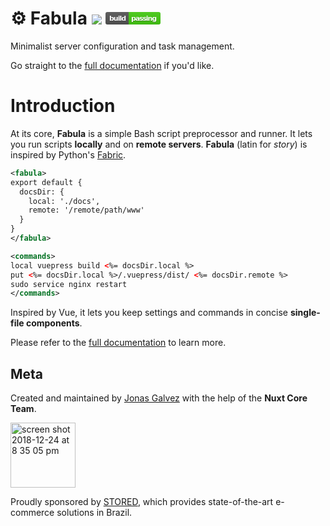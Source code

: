 <p align="center">
  <h1>⚙ Fabula 
  <a href="http://npmjs.com/package/fabula"><img src="https://badge.fury.io/js/fabula.svg?0.1.0"></a>
  <a href="https://github.com/nuxt/fabula/actions"><svg xmlns="http://www.w3.org/2000/svg" xmlns:xlink="http://www.w3.org/1999/xlink" width="88" height="20"><linearGradient id="b" x2="0" y2="100%"><stop offset="0" stop-color="#bbb" stop-opacity=".1"/><stop offset="1" stop-opacity=".1"/></linearGradient><clipPath id="a"><rect width="88" height="20" rx="3" fill="#fff"/></clipPath><g clip-path="url(#a)"><path fill="#555" d="M0 0h37v20H0z"/><path fill="#4c1" d="M37 0h51v20H37z"/><path fill="url(#b)" d="M0 0h88v20H0z"/></g><g fill="#fff" text-anchor="middle" font-family="DejaVu Sans,Verdana,Geneva,sans-serif" font-size="110"> <text x="195" y="150" fill="#010101" fill-opacity=".3" transform="scale(.1)" textLength="270">build</text><text x="195" y="140" transform="scale(.1)" textLength="270">build</text><text x="615" y="150" fill="#010101" fill-opacity=".3" transform="scale(.1)" textLength="410">passing</text><text x="615" y="140" transform="scale(.1)" textLength="410">passing</text></g></svg></a></h1>
  <span>Minimalist server configuration and task management.</span>
</p>

Go straight to the [full documentation][docs] if you'd like.

# Introduction

At its core, **Fabula** is a simple Bash script preprocessor and runner. It lets
you run scripts **locally** and on **remote servers**. **Fabula** (latin for 
_story_) is inspired by Python's [Fabric][f].

[f]: https://www.fabfile.org/

```xml
<fabula>
export default {
  docsDir: {
    local: './docs',
    remote: '/remote/path/www' 
  }
}
</fabula>

<commands>
local vuepress build <%= docsDir.local %>
put <%= docsDir.local %>/.vuepress/dist/ <%= docsDir.remote %>
sudo service nginx restart
</commands>
```

Inspired by Vue, it lets you keep settings and commands in concise **single-file components**.

Please refer to the [full documentation][docs] to learn more.

[docs]: https://nuxt.github.io/fabula/

## Meta

Created and maintained by [Jonas Galvez][jg] with the help of the **Nuxt Core Team**.

<img width="104" alt="screen shot 2018-12-24 at 8 35 05 pm" src="https://user-images.githubusercontent.com/12291/50407303-987b3180-07bb-11e9-80b8-9609f99023dc.png">

Proudly sponsored by [STORED][stored], which provides state-of-the-art e-commerce solutions in Brazil.

[jg]: http://hire.jonasgalvez.com.br
[stored]: http://stored.com.br
